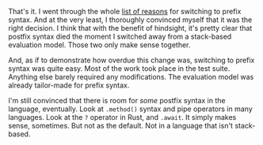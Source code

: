 That's it. I went through the whole [list of reasons](/daily/2025-05-07) for
switching to prefix syntax. And at the very least, I thoroughly convinced myself
that it was the right decision. I think that with the benefit of hindsight, it's
pretty clear that postfix syntax died the moment I switched away from a
stack-based evaluation model. Those two only make sense together.

And, as if to demonstrate how overdue this change was, switching to prefix
syntax was quite easy. Most of the work took place in the test suite. Anything
else barely required any modifications. The evaluation model was already
tailor-made for prefix syntax.

I'm still convinced that there is room for _some_ postfix syntax in the
language, eventually. Look at `.method()` syntax and pipe operators in many
languages. Look at the `?` operator in Rust, and `.await`. It simply makes
sense, sometimes. But not as the default. Not in a language that isn't
stack-based.
